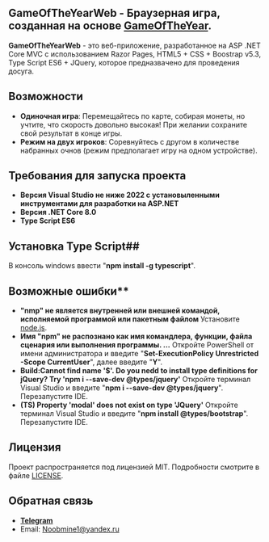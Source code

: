 ## GameOfTheYearWeb - Браузерная игра, созданная на основе [GameOfTheYear](https://github.com/Empyiness/GameOfTheYear_v1.3).
**GameOfTheYearWeb** - это веб-приложение, разработанное на ASP .NET Core MVC с использованием Razor Pages, HTML5 + CSS + Boostrap v5.3, Type Script ES6 + JQuery, 
которое предназвачено для проведения досуга.
## Возможности
- **Одиночная игра**: Перемещайтесь по карте, собирая монеты, но учтите, что скорость довольно высокая! При желании сохраните свой результат в конце игры.
- **Режим на двух игроков**: Соревнуйтесь с другом в количестве набранных очнов (режим предполагает игру на одном устройстве).
## Требования для запуска проекта
- **Версия Visual Studio не ниже 2022 с установыленными инструментами для разработки на ASP.NET**
- **Версия .NET Core 8.0**
- **Type Script ES6**
## Установка Type Script##
 В консоль windows ввести "**npm install -g typescript**".
## Возможные ошибки**
- **"nmp" не является внутренней или внешней командой, исполняемой программой или пакетным файлом**
  Установите [node.js](http://nodejs.org/en).
- **Имя "npm" не распознано как имя командлера, функции, файла сценария или выполнения программы. ...**
  Откройте PowerShell от имени администратора и введите "**Set-ExecutionPolicy Unrestricted -Scope CurrentUser**", далее введите "**Y**".
- **Build:Cannot find name '$'. Do you nedd to install type definitions for jQuery? Try 'npm i --save-dev @types/jquery'**
  Откройте терминал Visual Studio и введите "**npm i --save-dev @types/jquery**". Перезапустите IDE.
- **(TS) Property 'modal' does not exist on type 'JQuery<HTMLElement>'**
  Откройте терминал Visual Studio и введите "**npm install @types/bootstrap**". Перезапустите IDE.
## Лицензия
Проект распространяется под лицензией MIT. Подробности смотрите в файле [LICENSE](https://github.com/P0B0T/GameOfTheYearWeb/blob/master/LICENSE.md). 
## Обратная связь
- **[Telegram](https://t.me/P0B0T)**
- Email: Noobmine1@yandex.ru
